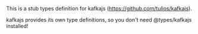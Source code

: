 This is a stub types definition for kafkajs (https://github.com/tulios/kafkajs).

kafkajs provides its own type definitions, so you don't need @types/kafkajs installed!